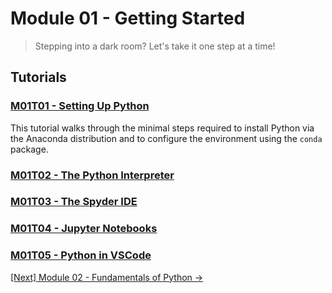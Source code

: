 # Module 01 - Getting Started

> Stepping into a dark room? Let's take it one step at a time!

## Tutorials

### [M01T01 - Setting Up Python](./m01t01-setting-up-python.md)

This tutorial walks through the minimal steps required to install Python via the Anaconda distribution and to configure the environment using the `conda` package.

### [M01T02 - The Python Interpreter](./m01t02-the-python-interpreter.md)

### [M01T03 - The Spyder IDE](./m01t03-the-spyder-ide.md)

### [M01T04 - Jupyter Notebooks](./m01t04-jupyter-notebooks.md)

### [M01T05 - Python in VSCode](./m01t04-python-in-vscode.md)

[\[Next\] Module 02 - Fundamentals of Python &#8594;](../m02-fundamentals-of-python/)